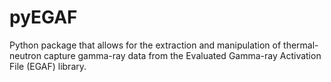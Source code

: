 # pyEGAF

Python package that allows for the extraction and manipulation of thermal-neutron capture gamma-ray data from the Evaluated Gamma-ray Activation File (EGAF) library.

